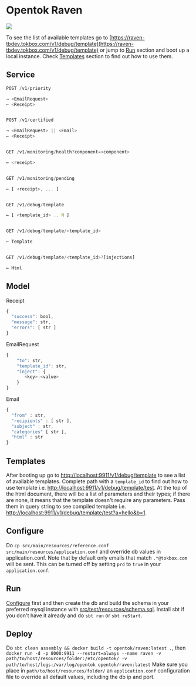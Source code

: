 # Opentok Raven
![](http://orig01.deviantart.net/11fe/f/2010/217/7/8/giant_raven_flying_by_furansu.gif)

To see the list of available templates go to [https://raven-tbdev.tokbox.com/v1/debug/template](https://raven-tbdev.tokbox.com/v1/debug/template) or
jump to [Run](#run) section and boot up a local instance. Check [Templates](#templates) section to find out how to use them.

## Service

```javascript
POST /v1/priority

→ <EmailRequest>
← <Receipt>


POST /v1/certified

→ <EmailRequest> || <Email>
← <Receipt>


GET /v1/monitoring/health?component=<component>

← <receipt>


GET /v1/monitoring/pending

← [ <receipt>, ... ]


GET /v1/debug/template

← [ <template_id> .. N ]


GET /v1/debug/template/<template_id>

← Template


GET /v1/debug/template/<template_id>?[injections]

← Html
```

## Model

Receipt
```javascript
{
  "success": bool,
  "message": str,
  "errors": [ str ]
}
```

EmailRequest
```javascript
{
    "to": str,
    "template_id": str,
    "inject": {
       <key>:<value>
    }
}
```

Email
```javascript
{
  "from" : str,
  "recipients" : [ str ],
  "subject" : str,
  "categories" [ str ],
  "html" : str
}
```

## Templates
After booting up go to [http://localhost:9911/v1/debug/template](http://localhost:9911/v1/debug/template) to see a list of available templates. Complete path with a `template_id` to find out how to use template i.e. [http://localhost:9911/v1/debug/template/test](http://localhost:9911/v1/debug/template/test). At the top of the html document, there will be a list of parameters and their types; if there are none, it means that the template doesn't require any parameters. Pass them in query string to see compiled template i.e. [http://localhost:9911/v1/debug/template/test?a=hello&b=1](http://localhost:9911/v1/debug/template/test?a=hello&b=1).

## Configure
Do `cp src/main/resources/reference.conf src/main/resources/application.conf` and override db values in application.conf. Note that by default only emails that match `.*@tokbox.com` will be sent. This can be turned off by setting `prd` to `true` in your `application.conf`.

## Run
[Configure](#configure) first and then create the db and build the schema in your preferred mysql instance with [src/test/resources/schema.sql](schema.sql). Install sbt if you don't have it already and do `sbt run` or `sbt reStart`.

## Deploy
Do ` sbt clean assembly && docker build -t opentok/raven:latest . `, then `docker run -d -p 8000:9911 --restart=always --name raven -v path/to/host/resources/folder:/etc/opentok/ -v path/to/host/logs:/var/log/opentok opentok/raven:latest`
Make sure you place in `path/to/host/resources/folder/` an `application.conf` configuration file to override all default values, including the db ip and port.
